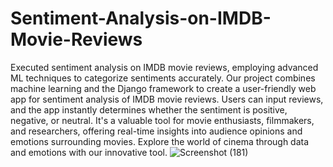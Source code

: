 # Sentiment-Analysis-on-IMDB-Movie-Reviews
Executed sentiment analysis on IMDB movie reviews, employing advanced ML techniques to categorize sentiments accurately. 
Our project combines machine learning and the Django framework to create a user-friendly web app for sentiment analysis of IMDB movie reviews. Users can input reviews, and the app instantly determines whether the sentiment is positive, negative, or neutral. It's a valuable tool for movie enthusiasts, filmmakers, and researchers, offering real-time insights into audience opinions and emotions surrounding movies. Explore the world of cinema through data and emotions with our innovative tool.
![Screenshot (181)](https://github.com/Tanay600/Sentiment-Analysis-on-IMDB-Movie-Reviews/assets/114192101/41f91dcf-9dbb-44c8-a27b-f627cc3528f4)
